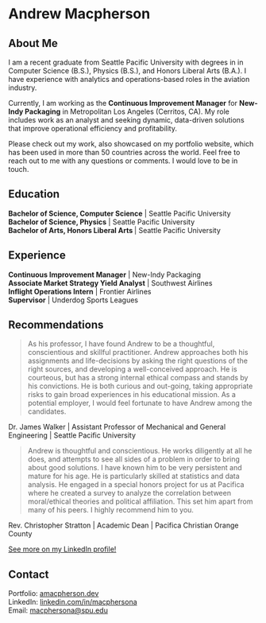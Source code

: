# Andrew Macpherson

## About Me
I am a recent graduate from Seattle Pacific University with degrees in in Computer Science (B.S.), Physics (B.S.), and Honors Liberal Arts (B.A.). I have experience with analytics and operations-based roles in the aviation industry.

Currently, I am working as the <b>Continuous Improvement Manager</b> for <b>New-Indy Packaging</b> in Metropolitan Los Angeles (Cerritos, CA). My role includes work as an analyst and seeking dynamic, data-driven solutions that improve operational efficiency and profitability.

Please check out my work, also showcased on my portfolio website, which has been used in more than 50 countries across the world. Feel free to reach out to me with any questions or comments. I would love to be in touch.

## Education
<b>Bachelor of Science, Computer Science</b> | Seattle Pacific University <br>
<b>Bachelor of Science, Physics</b> | Seattle Pacific University <br>
<b>Bachelor of Arts, Honors Liberal Arts </b>| Seattle Pacific University <br>

## Experience
<b>Continuous Improvement Manager</b> | New-Indy Packaging<br>
<b>Associate Market Strategy Yield Analyst</b> | Southwest Airlines<br>
<b>Inflight Operations Intern</b> | Frontier Airlines <br>
<b>Supervisor</b> | Underdog Sports Leagues <br>

## Recommendations

> As his professor, I have found Andrew to be a thoughtful, conscientious and skillful practitioner. Andrew approaches both his assignments and life-decisions by asking the right questions of the right sources, and developing a well-conceived approach. He is courteous, but has a strong internal ethical compass and stands by his convictions. He is both curious and out-going, taking appropriate risks to gain broad experiences in his educational mission. As a potential employer, I would feel fortunate to have Andrew among the candidates.

Dr. James Walker | Assistant Professor of Mechanical and General Engineering | Seattle Pacific University 


> Andrew is thoughtful and conscientious. He works diligently at all he does, and attempts to see all sides of a problem in order to bring about good solutions. I have known him to be very persistent and mature for his age. He is particularly skilled at statistics and data analysis. He engaged in a special honors project for us at Pacifica where he created a survey to analyze the correlation between moral/ethical theories and political affiliation. This set him apart from many of his peers. I highly recommend him to you.

Rev. Christopher Stratton | Academic Dean | Pacifica Christian Orange County


<a href="https://www.linkedin.com/in/macphersona/details/recommendations/">See more on my LinkedIn profile!</a>

## Contact
Portfolio: <a href="https://amacpherson.dev">amacpherson.dev</a><br>
LinkedIn: <a href="https://www.linkedin.com/in/macphersona">linkedin.com/in/macphersona</a><br>
Email: <a href="mailto:macphersona@spu.edu">macphersona@spu.edu</a><br>
